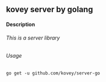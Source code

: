 ## kovey server by golang
#### Description
###### This is a server library
###### Usage
    go get -u github.com/kovey/server-go
